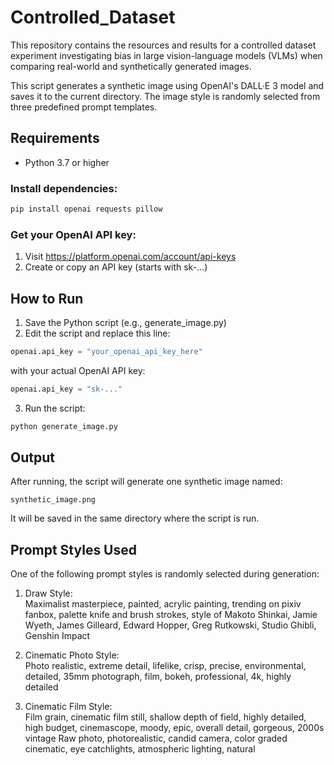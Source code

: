 # Controlled_Dataset
This repository contains the resources and results for a controlled dataset experiment investigating bias in large vision-language models (VLMs) when comparing real-world and synthetically generated images.

This script generates a synthetic image using OpenAI's DALL·E 3 model and saves it to the current directory. The image style is randomly selected from three predefined prompt templates.

## Requirements

- Python 3.7 or higher

### Install dependencies:

```bash
pip install openai requests pillow
```

### Get your OpenAI API key:

1. Visit https://platform.openai.com/account/api-keys
2. Create or copy an API key (starts with sk-...)

## How to Run

1. Save the Python script (e.g., generate_image.py)
2. Edit the script and replace this line:

```python
openai.api_key = "your_openai_api_key_here"
```

with your actual OpenAI API key:

```python
openai.api_key = "sk-..."
```

3. Run the script:

```bash
python generate_image.py
```

## Output

After running, the script will generate one synthetic image named:

```
synthetic_image.png
```

It will be saved in the same directory where the script is run.

## Prompt Styles Used

One of the following prompt styles is randomly selected during generation:

1. Draw Style:  
   Maximalist masterpiece, painted, acrylic painting, trending on pixiv fanbox, palette knife and brush strokes, style of Makoto Shinkai, Jamie Wyeth, James Gilleard, Edward Hopper, Greg Rutkowski, Studio Ghibli, Genshin Impact

2. Cinematic Photo Style:  
   Photo realistic, extreme detail, lifelike, crisp, precise, environmental, detailed, 35mm photograph, film, bokeh, professional, 4k, highly detailed

3. Cinematic Film Style:  
   Film grain, cinematic film still, shallow depth of field, highly detailed, high budget, cinemascope, moody, epic, overall detail, gorgeous, 2000s vintage Raw photo, photorealistic, candid camera, color graded cinematic, eye catchlights, atmospheric lighting, natural
